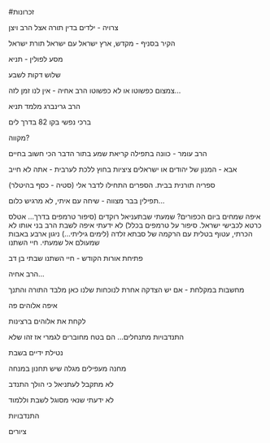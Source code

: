 #זכרונות

צרויה - ילדים בדין תורה אצל הרב ויצן

הקיר בסניף - מקדש, ארץ ישראל עם ישראל תורת ישראל

מסע לפולין - תניא

שלוש דקות לשבע

צמצום כפשוטו או לא כפשוטו
הרב אחיה - אין לנו זמן לזה...

הרב גרינברג מלמד תניא

ברכי נפשי בקו 82 בדרך לים

מקווה?

הרב עומר - כוונה בתפילה
קריאת שמע בתור הדבר הכי חשוב בחיים

אבא - המנון של יהודים או ישראלים
ציציות בחוץ
ללכת לערבית - אתה לא חייב

ספריה תורנית בבית. הספרים התחילו לדבר אלי 
(סטיה - כסף בהיטלר)

תפילין בבר מצווה - שיחה עם איתי, לא מרגיש כלום...


איפה שמחים ביום הכפורים?
שמעתי שבתעניאל רוקדים 
(סיפור טרמפים בדרך... אטלס כרטא לכבישי ישראל. סיפור על טרמפים בכלל)
לא ידעתי איפה לשבת
הרב בני אותו לא הכרתי, עטוף בטלית עם הרקמה של סבתא זלדה (לימים גיליתי...)
ניגון ארבע באבות שמעולם אל שמעתי. חיי השתנו

פתיחת אורות הקודש - חיי השתנו
שבתי בן דב

הרב אחיה...

מחשבות במקלחת - אם יש הצדקה אחרת לנוכחות שלנו כאן מלבד התורה והתנך

איפה אלוהים פה

לקחת את אלוהים ברצינות


התנדבויות
מתנחלים... הם בטח מחוברים לגמרי
אז זהו שלא


נטילת ידיים בשבת

מחנה מעפילים מגלה שיש תחנון במנחה

לא מתקבל לעתניאל כי הולך התנדב

לא ידעתי שנאי מסוגל לשבת וללמוד

התנדבויות 

ציורים




